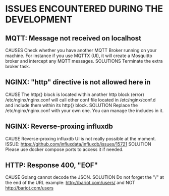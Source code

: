 # ISSUES ENCOUNTERED DURING THE DEVELOPMENT

## MQTT: Message not received on localhost
  CAUSES
    Check whether you have another MQTT Broker running on your machine.
    For instance if you use MQTTX (UI), it will create a Mosquitto broker
    and intercept any MQTT messages. 
  SOLUTIONS
    Terminate the extra broker task.

## NGINX: "http" directive is not allowed here in
  CAUSE
    The http{} block is located within another http block (error)
    /etc/nginx/nginx.conf will call other conf file located in /etc/nginx/conf.d and
    include them within its http{} block.
  SOLUTION
    Replace the /etc/nginx/nginx.conf with your own one.
    You can manage the includes in it.

## NGINX: Reverse-proxing influxdb
  CAUSE
    Reverse-proxing influxdb UI is not really possible at the moment.
    ISSUE: https://github.com/influxdata/influxdb/issues/15721
  SOLUTION
    Please use docker compose ports to access it if needed.

## HTTP: Response 400, "EOF"
  CAUSE
    Golang cannot decode the JSON.
  SOLUTION
    Do not forget the "/" at the end of the URL example:
    http://bariot.com/users/   and NOT   http://bariot.com/users

